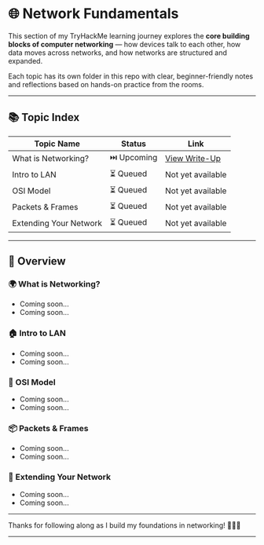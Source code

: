 # 🌐 Network Fundamentals

This section of my TryHackMe learning journey explores the **core building blocks of computer networking** — how devices talk to each other, how data moves across networks, and how networks are structured and expanded.

Each topic has its own folder in this repo with clear, beginner-friendly notes and reflections based on hands-on practice from the rooms.

---

## 📚 Topic Index

| Topic Name             | Status         | Link                                                                 |
|------------------------|----------------|----------------------------------------------------------------------|
| What is Networking?    | ⏭️ Upcoming     | [View Write-Up](https://github.com/MQKGitHub/What-is-Networking)     |
| Intro to LAN           | ⏳ Queued       | Not yet available                                                    |
| OSI Model              | ⏳ Queued       | Not yet available                                                    |
| Packets & Frames       | ⏳ Queued       | Not yet available                                                    |
| Extending Your Network | ⏳ Queued       | Not yet available                                                    |

---

## 🧠 Overview

### 🌍 What is Networking?
- Coming soon...
- Coming soon...

### 🏠 Intro to LAN
- Coming soon...
- Coming soon...

### 🧱 OSI Model
- Coming soon...
- Coming soon...

### 📦 Packets & Frames
- Coming soon...
- Coming soon...

### 📡 Extending Your Network
- Coming soon...
- Coming soon...

---

Thanks for following along as I build my foundations in networking! 🧑‍💻🔧

---
